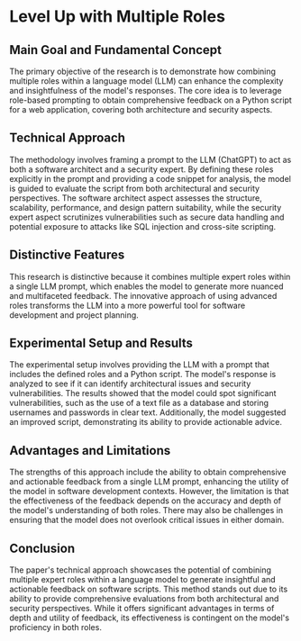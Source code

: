 # Level Up with Multiple Roles

## Main Goal and Fundamental Concept

The primary objective of the research is to demonstrate how combining multiple roles within a language model (LLM) can enhance the complexity and insightfulness of the model's responses. The core idea is to leverage role-based prompting to obtain comprehensive feedback on a Python script for a web application, covering both architecture and security aspects.

## Technical Approach

The methodology involves framing a prompt to the LLM (ChatGPT) to act as both a software architect and a security expert. By defining these roles explicitly in the prompt and providing a code snippet for analysis, the model is guided to evaluate the script from both architectural and security perspectives. The software architect aspect assesses the structure, scalability, performance, and design pattern suitability, while the security expert aspect scrutinizes vulnerabilities such as secure data handling and potential exposure to attacks like SQL injection and cross-site scripting.

## Distinctive Features

This research is distinctive because it combines multiple expert roles within a single LLM prompt, which enables the model to generate more nuanced and multifaceted feedback. The innovative approach of using advanced roles transforms the LLM into a more powerful tool for software development and project planning.

## Experimental Setup and Results

The experimental setup involves providing the LLM with a prompt that includes the defined roles and a Python script. The model's response is analyzed to see if it can identify architectural issues and security vulnerabilities. The results showed that the model could spot significant vulnerabilities, such as the use of a text file as a database and storing usernames and passwords in clear text. Additionally, the model suggested an improved script, demonstrating its ability to provide actionable advice.

## Advantages and Limitations

The strengths of this approach include the ability to obtain comprehensive and actionable feedback from a single LLM prompt, enhancing the utility of the model in software development contexts. However, the limitation is that the effectiveness of the feedback depends on the accuracy and depth of the model's understanding of both roles. There may also be challenges in ensuring that the model does not overlook critical issues in either domain.

## Conclusion

The paper's technical approach showcases the potential of combining multiple expert roles within a language model to generate insightful and actionable feedback on software scripts. This method stands out due to its ability to provide comprehensive evaluations from both architectural and security perspectives. While it offers significant advantages in terms of depth and utility of feedback, its effectiveness is contingent on the model's proficiency in both roles.